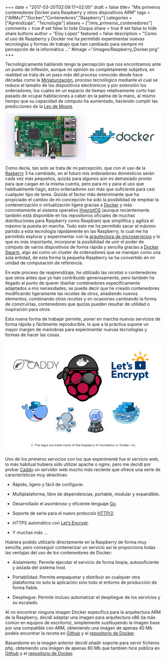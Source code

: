 +++
date = "2017-03-20T02:09:17+02:00"
draft = false
title= "Mis primeros contenedores Docker para Raspberry y otros dispositivos ARM"
tags = ["ARMv7","Docker","Contenedores","Raspberry"]
categories = ["Aprendizaje", "Tecnología"]
aliases = ["/mis_primeros_contenedores"]
comments = true	# set false to hide Disqus
share = true	# set false to hide share buttons
author = "Eloy López"
featured = false
description = "Como el uso de Raspberry y Docker me ha permitido experimentar nuevas tecnologías y formas de trabajo que han cambiado para siempre mi percepción de la informática ..."
#image ="/images/Raspberry_Docker.png"
+++

Tecnológicamente hablando tengo la percepción que nos encontramos ante un punto de inflexión, aunque mi opinión es completamente subjetiva, en realidad se trata de un paso más del proceso conocido desde hace décadas como la [Miniaturización](https://es.wikipedia.org/wiki/Miniaturizaci%C3%B3n), proceso tecnológico mediante el cual se reduce el tamaño de los dispositivos electrónicos y por extensión los ordenadores, los cuales en un espacio de tiempo relativamente corto han pasado de ocupar habitaciones a caber en la palma de la mano, al mismo tiempo que su capacidad de cómputo ha aumentado, haciendo cumplir las predicciones de la [Ley de Moore](https://es.wikipedia.org/wiki/Ley_de_Moore).

![Raspberry Pi 3 + Docker](./images/Raspberry_Docker.png)

Como decía, tan solo se trata de mi percepción, que con el uso de la [Rasberry](https://www.raspberrypi.org/) 3 ha cambiado, en el futuro mis ordenadores domésticos serán cada vez más pequeños, quizás para algunos aún es demasiado pronto para que caigan en la misma cuenta, pero para mi y para el uso que habitualmente hago, estos ordenadores son más que suficiente para casi cualquier tipo de tarea. Quizás el factor más determinante que ha propiciado el cambio de mi concepción ha sido la posibilidad de emplear la contenerización o virtualización ligera gracias a [Docker](https://www.docker.com/) y más concretamente al sistema operativo [HypriotOS](https://blog.hypriot.com/) (aunque recientemente también está disponible en los repositorios oficiales de muchas distribuciones para Raspberry como Raspbian) que simplifica y agiliza el máximo la puesta en marcha. Todo esto me ha permitido sacar el máximo partido a  esta tecnología rápidamente en las Raspberry, lo cual me ha permitido explorar y experimentar con la [arquitectura de microservicios](https://es.wikipedia.org/wiki/Arquitectura_de_microservicios) y lo que es más importante, incorporar la posibilidad de *unir* el poder de cómputo de varios dispositivos de forma rápida y sencilla gracias a [Docker Swarm](https://docs.docker.com/engine/swarm/#feature-highlights), algo así como un cluster de ordenadores que se manejan como una sola entidad, de esta forma la pequeña Raspberry se ha convertido en mi unidad de computación de referencia.

En este proceso de reaprendizaje, he utilizado las *recetas* o contenedores que otros antes que yo han contribuido generosamente, pero también he llegado al punto de querer diseñar  contenedores específicamente adaptados a mis necesidades, se puede decir que he creado contenedores modificando ligeramente las *recetas* de otros, añadiendo nuevos elementos, combinando otras *recetas* y en ocasiones cambiando la forma de construirlas, contenedores que quizás pueden resultar de utilidad o inspiración para otros.

Esta nueva forma de trabajar permite, poner en marcha nuevos servicios de forma rápida y fácilmente reproducible, lo que a la práctica supone un mayor margen de maniobras para experimentar nuevas tecnologías y formas de hacer las cosas.

![Raspberry + Docker + Caddy + LetsEncrypt](./images/Raspberry-Docker-Caddy-Lypt.jpg)

Uno de los primeros servicios con los que experimenté fue el servicio web, lo más habitual hubiera sido utilizar apache o nginx, pero me decidí por probar [Caddy](http://caddyserver.com/) un servidor web mucho más reciente que ofrece una serie de características muy atractivas:

* Rápido, ligero y fácil de configurar.

* Multiplataforma, libre de dependencias, portable, modular y expandible.

* Desarrollado el asombroso y eficiente lenguaje [Go](https://golang.org/).

* Soporte de serie para el nuevo protocolo [HTTP/2](https://es.wikipedia.org/wiki/HTTP/2).

* HTTPS automático con [Let’s Encrypt](https://letsencrypt.org/).

* Y muchas más …

Hubiera podido utilizarlo directamente en la Raspberry de forma muy sencilla, pero conseguir contenerizar un servicio así te proporciona todas las ventajas del uso de los contenedores de Docker:

* Aislamiento: Permite ejecutar el servicio de forma limpia, autosuficiente y aislada del sistema host.

* Portabilidad: Permite empaquetar y distribuir en cualquier otra plataforma no solo la aplicación sino todo el entorno de producción de forma fiable.

* Despliegue: Permite incluso automatizar el despliegue de los servicios y su escalado.

Al no encontrar ninguna imagen Docker específica para la arquitectura ARM de la Raspberry, decidí adaptar una imagen para arquitectura x86 (la más común en equipos de escritorio), simplemente sustituyendo la imagen base por una compatible con ARM, obteniendo una imágen de apenas 40 Mb podéis encontrar la *receta* en [Github](https://github.com/DeftWork/caddy-docker) y el [repositorio de Docker](https://hub.docker.com/r/elswork/arm-caddy/).

Basandome en la imagen anterior decidí añadir soporte para servir ficheros php, obteniendo una imágen de apenas 80 Mb que también hice pública en [Github](https://github.com/DeftWork/caddyphp-docker) y el [repositorio de Docker](https://hub.docker.com/r/elswork/arm-caddyphp/).
